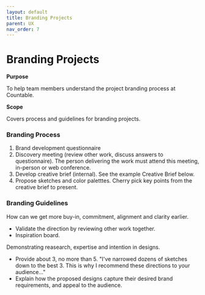 ```yaml
---
layout: default
title: Branding Projects
parent: UX
nav_order: 7
---
```


# Branding Projects

**Purpose**

To help team members understand the project branding process at Countable.

**Scope**

Covers process and guidelines for branding projects.

### Branding Process

1.  Brand development questionnaire
2.  Discovery meeting (review other work, discuss answers to questionnaire). The person delivering the work must attend this meeting, in-person or web conference.
3.  Develop creative brief (internal). See the example Creative Brief below.
4.  Propose sketches and color paletttes. Cherry pick key points from the creative brief to present.

### Branding Guidelines

How can we get more buy-in, commitment, alignment and clarity earlier.

  - Validate the direction by reviewing other work together.
  - Inspiration board.

Demonstrating reasearch, expertise and intention in designs.

  - Provide about 3, no more than 5. "I've narrowed dozens of sketches down to the best 3. This is why I recommend these directions to your audience..."
  - Explain how the proposed designs capture their desired brand requirements, and appeal to the audience.

